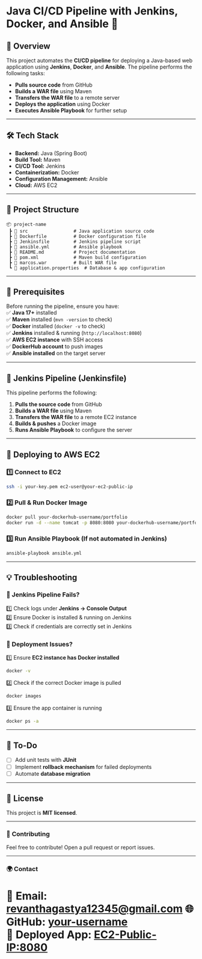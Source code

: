 
# **Java CI/CD Pipeline with Jenkins, Docker, and Ansible** 🚀  

## **📌 Overview**  
This project automates the **CI/CD pipeline** for deploying a Java-based web application using **Jenkins**, **Docker**, and **Ansible**. The pipeline performs the following tasks:  
- **Pulls source code** from GitHub  
- **Builds a WAR file** using Maven  
- **Transfers the WAR file** to a remote server  
- **Deploys the application** using Docker  
- **Executes Ansible Playbook** for further setup  

---

## **🛠️ Tech Stack**  
- **Backend:** Java (Spring Boot)  
- **Build Tool:** Maven  
- **CI/CD Tool:** Jenkins  
- **Containerization:** Docker  
- **Configuration Management:** Ansible  
- **Cloud:** AWS EC2  

---

## **📂 Project Structure**  
```
📦 project-name
 ┣ 📂 src                 # Java application source code
 ┣ 📜 Dockerfile          # Docker configuration file
 ┣ 📜 Jenkinsfile         # Jenkins pipeline script
 ┣ 📜 ansible.yml         # Ansible playbook
 ┣ 📜 README.md           # Project documentation
 ┣ 📜 pom.xml             # Maven build configuration
 ┣ 📜 marcos.war          # Built WAR file
 ┗ 📜 application.properties  # Database & app configuration
```

---

## **🚀 Prerequisites**  
Before running the pipeline, ensure you have:  
✅ **Java 17+** installed  
✅ **Maven** installed (`mvn -version` to check)  
✅ **Docker** installed (`docker -v` to check)  
✅ **Jenkins** installed & running (`http://localhost:8080`)  
✅ **AWS EC2 instance** with SSH access  
✅ **DockerHub account** to push images  
✅ **Ansible installed** on the target server  

---

## **📝 Jenkins Pipeline (Jenkinsfile)**  
This pipeline performs the following:  
1. **Pulls the source code** from GitHub  
2. **Builds a WAR file** using Maven  
3. **Transfers the WAR file** to a remote EC2 instance  
4. **Builds & pushes** a Docker image  
5. **Runs Ansible Playbook** to configure the server  

---

## **🚀 Deploying to AWS EC2**  

### **1️⃣ Connect to EC2**  
```bash
ssh -i your-key.pem ec2-user@your-ec2-public-ip
```

### **2️⃣ Pull & Run Docker Image**  
```bash
docker pull your-dockerhub-username/portfolio
docker run -d --name tomcat -p 8080:8080 your-dockerhub-username/portfolio
```

### **3️⃣ Run Ansible Playbook** (If not automated in Jenkins)  
```bash
ansible-playbook ansible.yml
```



---

## **💡 Troubleshooting**  

### **🔴 Jenkins Pipeline Fails?**  
1️⃣ Check logs under **Jenkins → Console Output**  
2️⃣ Ensure Docker is installed & running on Jenkins  
3️⃣ Check if credentials are correctly set in Jenkins  

### **🔴 Deployment Issues?**  
1️⃣ Ensure **EC2 instance has Docker installed**  
```bash
docker -v
```
2️⃣ Check if the correct Docker image is pulled  
```bash
docker images
```
3️⃣ Ensure the app container is running  
```bash
docker ps -a
```

---

## **📝 To-Do**  
- [ ] Add unit tests with **JUnit**  
- [ ] Implement **rollback mechanism** for failed deployments  
- [ ] Automate **database migration**  

---

## **📜 License**  
This project is **MIT licensed**.  

---

### 🎯 **Contributing**  
Feel free to contribute! Open a pull request or report issues.  

---

### **🌍 Contact**  
📧 Email: revanthagastya12345@gmail.com 
🌐 GitHub: [your-username](https://github.com/Revanth-1707)  
🚀 Deployed App: [EC2-Public-IP:8080](http://your-ec2-public-ip:8081)  
=
